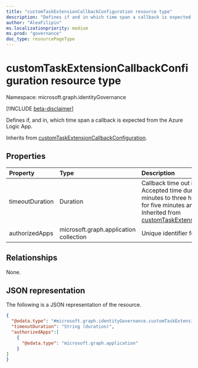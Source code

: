 ```yaml
---
title: "customTaskExtensionCallbackConfiguration resource type"
description: "Defines if and in which time span a callback is expected from the Azure Logic App."
author: "AlexFilipin"
ms.localizationpriority: medium
ms.prod: "governance"
doc_type: resourcePageType
---
```


# customTaskExtensionCallbackConfiguration resource type

Namespace: microsoft.graph.identityGovernance

[!INCLUDE [beta-disclaimer](../../includes/beta-disclaimer.md)]

Defines if, and in, which time span a callback is expected from the Azure Logic App.

Inherits from  [customTaskExtensionCallbackConfiguration](../resources/identitygovernance-customtaskextensioncallbackconfiguration.md).

## Properties

|Property|Type|Description|
|:---|:---|:---|
|timeoutDuration|Duration| Callback time out in ISO 8601 time duration. Accepted time durations are between five minutes to three hours. For example, PT5M for five minutes and PT3H for three hours. Inherited from [customTaskExtensionCallbackConfiguration](../resources/identitygovernance-customtaskextensioncallbackconfiguration.md).|
|authorizedApps|microsoft.graph.application collection| Unique identifier for the application object. 


## Relationships

None.

## JSON representation

The following is a JSON representation of the resource.
<!-- {
  "blockType": "resource",
  "@odata.type": "microsoft.graph.identityGovernance.customTaskExtensionCallbackConfiguration"
}
-->
``` json
{
  "@odata.type": "#microsoft.graph.identityGovernance.customTaskExtensionCallbackConfiguration",
  "timeoutDuration": "String (duration)",
  "authorizedApps":[
    {
      "@odata.type": "microsoft.graph.application"
    }
] 
}
```
